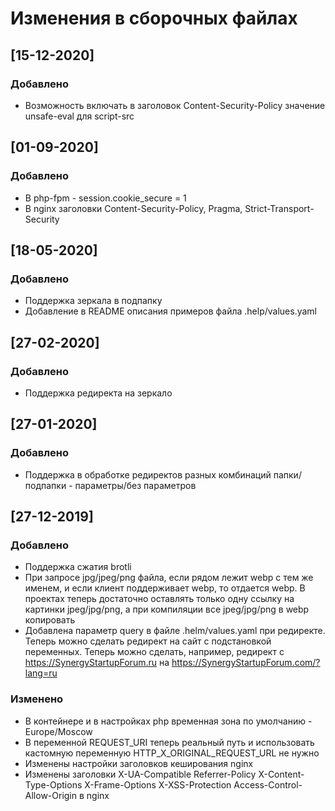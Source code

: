 # Изменения в сборочных файлах

## [15-12-2020]

### Добавлено
- Возможность включать в заголовок Content-Security-Policy значение unsafe-eval для script-src

## [01-09-2020]

### Добавлено
- В php-fpm - session.cookie_secure = 1
- В nginx заголовки Content-Security-Policy, Pragma, Strict-Transport-Security 

## [18-05-2020]

### Добавлено
- Поддержка зеркала в подпапку
- Добавление в README описания примеров файла .help/values.yaml

## [27-02-2020]

### Добавлено
- Поддержка редиректа на зеркало

## [27-01-2020]

### Добавлено
- Поддержка в обработке редиректов разных комбинаций папки/подпапки - параметры/без параметров

## [27-12-2019]

### Добавлено
- Поддержка сжатия brotli
- При запросе jpg/jpeg/png файла, если рядом лежит webp с тем же именем, и если клиент поддерживает webp, то отдается webp. В проектах теперь достаточно оставлять только одну ссылку на картинки jpeg/jpg/png, а при компиляции все jpeg/jpg/png в webp копировать
- Добавлена параметр query в файле .helm/values.yaml при редиректе. Теперь можно сделать редирект на сайт с подстановкой переменных. Теперь можно сделать, например,  редирект с https://SynergyStartupForum.ru на https://SynergyStartupForum.com/?lang=ru

### Изменено
- В контейнере и в настройках php временная зона по умолчанию - Europe/Moscow
- В переменной REQUEST_URI теперь реальный путь и использовать кастомную переменную HTTP_X_ORIGINAL_REQUEST_URL не нужно
- Изменены настройки заголовков кеширования nginx
- Изменены заголовки X-UA-Compatible Referrer-Policy X-Content-Type-Options X-Frame-Options X-XSS-Protection Access-Control-Allow-Origin в nginx
